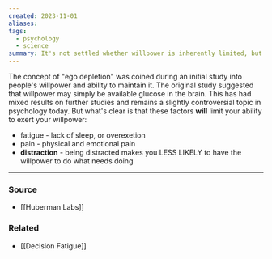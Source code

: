 ```yaml
---
created: 2023-11-01
aliases: 
tags:
  - psychology
  - science
summary: It's not settled whether willpower is inherently limited, but we know what can affect it.
---
```

The concept of "ego depletion" was coined during an initial study into people's willpower and ability to maintain it. The original study suggested that willpower may simply be available glucose in the brain. This has had mixed results on further studies and remains a slightly controversial topic in psychology today. But what's clear is that these factors **will** limit your ability to exert your willpower:

- fatigue - lack of sleep, or overexetion
- pain - physical and emotional pain
- **distraction** - being distracted makes you LESS LIKELY to have the willpower to do what needs doing

---
### Source
- [[Huberman Labs]]

### Related
- [[Decision Fatigue]]